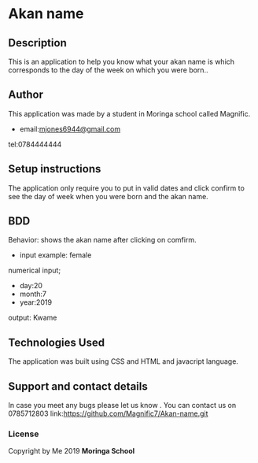 # Akan name

## Description
This is an application to help you know what your akan name is which corresponds to the day of the week on which you were born..
## Author
This application was made by a student in Moringa school called Magnific.
* email:mjones6944@gmail.com

tel:0784444444
## Setup instructions
The application only require you to put in valid dates and click confirm to see the day of week when you were born and the akan name.

## BDD
Behavior: shows the akan name after clicking on comfirm.

* input example: female

numerical input; 
* day:20
* month:7
* year:2019

output: Kwame

## Technologies Used
The application was built using CSS and HTML and javacript language. 



## Support and contact details
In case you meet any bugs please let us know .
You can contact us on 0785712803
link:https://github.com/Magnific7/Akan-name.git
### License
Copyright by Me 2019 **Moringa School**
  
